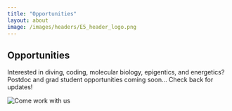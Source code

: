 ```yaml
---
title: "Opportunities"
layout: about
image: /images/headers/E5_header_logo.png
---
```


## Opportunities
 
Interested in diving, coding, molecular biology, epigentics, and energetics? Postdoc and grad student opportunities coming soon... Check back for updates! 




![Come work with us](https://github.com/urol-e5/urol-e5.github.io/blob/master/images/work_in_moorea.JPG?raw=true)